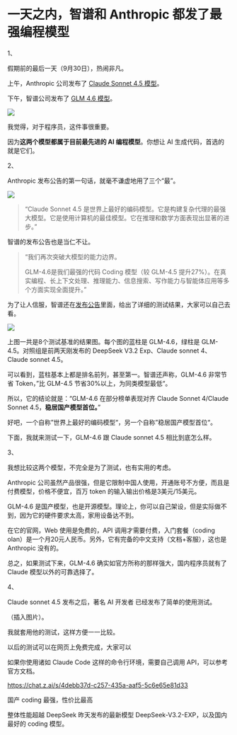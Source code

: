 # 一天之内，智谱和 Anthropic 都发了最强编程模型

1、

假期前的最后一天（9月30日），热闹非凡。

上午，Anthropic 公司发布了 [Claude Sonnet 4.5 模型](https://www.anthropic.com/news/claude-sonnet-4-5)。

下午，智谱公司发布了 [GLM 4.6 模型](https://mp.weixin.qq.com/s/0zJBg5hBbHLgGsoHjXADiQ)。

![](https://cdn.beekka.com/blogimg/asset/202509/bg2025093008.webp)

我觉得，对于程序员，这件事很重要。

因为**这两个模型都属于目前最先进的 AI 编程模型**。你想让 AI 生成代码，首选的就是它们。

2、

Anthropic 发布公告的第一句话，就毫不谦虚地用了三个“最”。

![](https://cdn.beekka.com/blogimg/asset/202509/bg2025093009.webp)

> “Claude Sonnet 4.5 是世界上最好的编码模型。它是构建复杂代理的最强大模型。它是使用计算机的最佳模型。它在推理和数学方面表现出显著的进步。”

智谱的发布公告也是当仁不让。

> “我们再次突破大模型的能力边界。
> 
> GLM-4.6是我们最强的代码 Coding 模型（较 GLM-4.5 提升27%）。在真实编程、长上下文处理、推理能力、信息搜索、写作能力与智能体应用等多个方面实现全面提升。”

为了让人信服，智谱还在[发布公告](https://mp.weixin.qq.com/s/0zJBg5hBbHLgGsoHjXADiQ)里面，给出了详细的测试结果，大家可以自己去看。

![](https://cdn.beekka.com/blogimg/asset/202509/bg2025093010.webp)

上图一共是8个测试基准的结果图。每个图的蓝柱是 GLM-4.6，绿柱是 GLM-4.5。对照组是前两天刚发布的 DeepSeek V3.2 Exp、Claude sonnet 4、Claude sonnet 4.5。

可以看到，蓝柱基本上都是排名前列，甚至第一。智谱还声称，GLM-4.6 非常节省 Token，”比 GLM-4.5 节省30%以上，为同类模型最低“。

所以，它的结论就是：“GLM-4.6 在部分榜单表现对齐 Claude Sonnet 4/Claude Sonnet 4.5，**稳居国产模型首位。**”

好吧，一个自称”世界上最好的编码模型“，另一个自称”稳居国产模型首位“。

下面，我就来测试一下，GLM-4.6 跟 Claude sonnet 4.5 相比到底怎么样。

3、

我想比较这两个模型，不完全是为了测试，也有实用的考虑。

Anthropic 公司虽然产品很强，但是它限制中国人使用，开通账号不方便，而且是付费模型，价格不便宜，百万 token 的输入输出价格是3美元/15美元。

GLM-4.6 是国产模型，也是开源模型。理论上，你可以自己架设，但是实际做不到，因为它的硬件要求太高，家用设备达不到。

在它的官网，Web 使用是免费的，API 调用才需要付费，入门套餐（coding olan）是一个月20元人民币。另外，它有完备的中文支持（文档+客服），这也是 Anthropic 没有的。

总之，如果测试下来，GLM-4.6 确实如官方所称的那样强大，国内程序员就有了 Claude 模型以外的可靠选择了。

4、

Claude sonnet 4.5 发布之后，著名 AI 开发者 已经发布了简单的使用测试。

（插入图片）。

我就套用他的测试，这样方便一一比较。

以后的测试可以在网页上免费完成，大家可以

如果你使用诸如 Claude Code 这样的命令行环境，需要自己调用 API，可以参考官方文档。

https://chat.z.ai/s/4debb37d-c257-435a-aaf5-5c6e65e81d33





国产 coding 最强，性价比最高

整体性能超越 DeepSeek 昨天发布的最新模型 DeepSeek-V3.2-EXP，以及国内最好的 coding 模型。